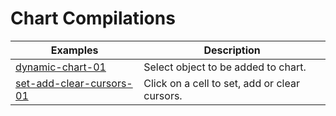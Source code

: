 # Chart Compilations

| Examples | Description |
| --- | --- |
| [dynamic-chart-01](./dynamic-chart-01.json)| Select object to be added to chart.
| [set-add-clear-cursors-01](./set-add-clear-cursors-01.json)| Click on a cell to set, add or clear cursors. 

